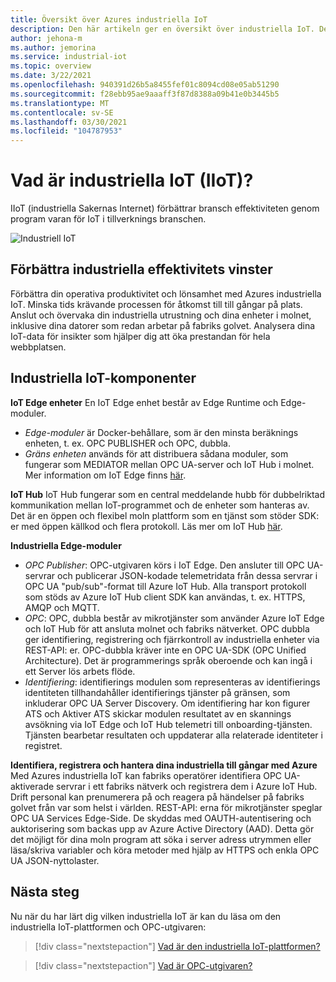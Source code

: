 ```yaml
---
title: Översikt över Azures industriella IoT
description: Den här artikeln ger en översikt över industriella IoT. Den beskriver arbets styrning och säkerhets komponenter i IIoT.
author: jehona-m
ms.author: jemorina
ms.service: industrial-iot
ms.topic: overview
ms.date: 3/22/2021
ms.openlocfilehash: 940391d26b5a8455fef01c8094cd08e05ab51290
ms.sourcegitcommit: f28ebb95ae9aaaff3f87d8388a09b41e0b3445b5
ms.translationtype: MT
ms.contentlocale: sv-SE
ms.lasthandoff: 03/30/2021
ms.locfileid: "104787953"
---
```

# <a name="what-is-industrial-iot-iiot"></a>Vad är industriella IoT (IIoT)?

IIoT (industriella Sakernas Internet) förbättrar bransch effektiviteten genom program varan för IoT i tillverknings branschen.

![Industriell IoT](media/overview-what-is-Industrial-IoT/icon-255-px.png)

## <a name="improve-industrial-efficiencies"></a>Förbättra industriella effektivitets vinster
Förbättra din operativa produktivitet och lönsamhet med Azures industriella IoT. Minska tids krävande processen för åtkomst till till gångar på plats. Anslut och övervaka din industriella utrustning och dina enheter i molnet, inklusive dina datorer som redan arbetar på fabriks golvet. Analysera dina IoT-data för insikter som hjälper dig att öka prestandan för hela webbplatsen.

## <a name="industrial-iot-components"></a>Industriella IoT-komponenter

**IoT Edge enheter** En IoT Edge enhet består av Edge Runtime och Edge-moduler. 
- *Edge-moduler* är Docker-behållare, som är den minsta beräknings enheten, t. ex. OPC PUBLISHER och OPC, dubbla. 
- *Gräns enheten* används för att distribuera sådana moduler, som fungerar som MEDIATOR mellan OPC UA-server och IoT Hub i molnet. Mer information om IoT Edge finns [här](https://azure.microsoft.com/services/iot-edge/).

**IoT Hub** IoT Hub fungerar som en central meddelande hubb för dubbelriktad kommunikation mellan IoT-programmet och de enheter som hanteras av. Det är en öppen och flexibel moln plattform som en tjänst som stöder SDK: er med öppen källkod och flera protokoll. Läs mer om IoT Hub [här](https://azure.microsoft.com/services/iot-hub/).

**Industriella Edge-moduler**
- *OPC Publisher*: OPC-utgivaren körs i IoT Edge. Den ansluter till OPC UA-servrar och publicerar JSON-kodade telemetridata från dessa servrar i OPC UA "pub/sub"-format till Azure IoT Hub. Alla transport protokoll som stöds av Azure IoT Hub client SDK kan användas, t. ex. HTTPS, AMQP och MQTT.
- *OPC*: OPC, dubbla består av mikrotjänster som använder Azure IoT Edge och IoT Hub för att ansluta molnet och fabriks nätverket. OPC dubbla ger identifiering, registrering och fjärrkontroll av industriella enheter via REST-API: er. OPC-dubbla kräver inte en OPC UA-SDK (OPC Unified Architecture). Det är programmerings språk oberoende och kan ingå i ett Server lös arbets flöde.
- *Identifiering*: identifierings modulen som representeras av identifierings identiteten tillhandahåller identifierings tjänster på gränsen, som inkluderar OPC UA Server Discovery. Om identifiering har kon figurer ATS och Aktiver ATS skickar modulen resultatet av en skannings avsökning via IoT Edge och IoT Hub telemetri till onboarding-tjänsten. Tjänsten bearbetar resultaten och uppdaterar alla relaterade identiteter i registret.


**Identifiera, registrera och hantera dina industriella till gångar med Azure** Med Azures industriella IoT kan fabriks operatörer identifiera OPC UA-aktiverade servrar i ett fabriks nätverk och registrera dem i Azure IoT Hub. Drift personal kan prenumerera på och reagera på händelser på fabriks golvet från var som helst i världen. REST-API: erna för mikrotjänster speglar OPC UA Services Edge-Side. De skyddas med OAUTH-autentisering och auktorisering som backas upp av Azure Active Directory (AAD). Detta gör det möjligt för dina moln program att söka i server adress utrymmen eller läsa/skriva variabler och köra metoder med hjälp av HTTPS och enkla OPC UA JSON-nyttolaster.

## <a name="next-steps"></a>Nästa steg
Nu när du har lärt dig vilken industriella IoT är kan du läsa om den industriella IoT-plattformen och OPC-utgivaren:

> [!div class="nextstepaction"]
> [Vad är den industriella IoT-plattformen?](overview-what-is-industrial-iot-platform.md)

> [!div class="nextstepaction"]
> [Vad är OPC-utgivaren?](overview-what-is-opc-publisher.md)